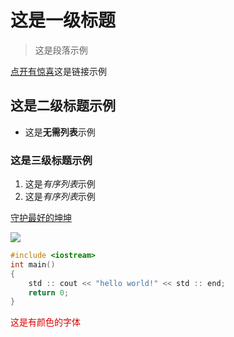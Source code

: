 #  这是一级标题

> 这是段落示例  

[点开有惊喜](https://www.bilibili.com/video/BV1J4411v7g6?vd_source=368ec80d52d02da8682920e342d4c207)这是链接示例  

## 这是二级标题示例

* 这是**无需列表**示例

### 这是三级标题示例

1. 这是*有序列表*示例
2. 这是*有序列表*示例 

[守护最好的坤坤](https://image.baidu.com/search/detail?ct=503316480&z=0&ipn=d&word=只因你太美照片&step_word=&hs=0&pn=0&spn=0&di=7207123747399008257&pi=0&rn=1&tn=baiduimagedetail&is=0%2C0&istype=0&ie=utf-8&oe=utf-8&in=&cl=2&lm=-1&st=undefined&cs=3234079724%2C109956058&os=3950719117%2C3877093418&simid=4199789141%2C638538458&adpicid=0&lpn=0&ln=976&fr=&fmq=1681190874771_R&fm=&ic=undefined&s=undefined&hd=undefined&latest=undefined&copyright=undefined&se=&sme=&tab=0&width=undefined&height=undefined&face=undefined&ist=&jit=&cg=&bdtype=0&oriquery=&objurl=https%3A%2F%2Fi2.hdslb.com%2Fbfs%2Farchive%2F3b375acc4974daf0937ab2e35fbb5e46460f4501.jpg&fromurl=ippr_z2C%24qAzdH3FAzdH3Fooo_z%26e3Bktstktst_z%26e3Bv54AzdH3Fet1j5AzdH3FBV8999y8n03Y&gsm=1e&rpstart=0&rpnum=0&islist=&querylist=&nojc=undefined&dyTabStr=MCwzLDEsNiw0LDUsNyw4LDIsOQ%3D%3D)

![](E:\gitcode\新建文件夹\this-is-a-test\a6a1ef6ef64ded3d3f2d42ef40e01b9cb3f29a80.jpg)

```c++
#include <iostream>
int main()
{
    std :: cout << "hello world!" << std :: end;
    return 0;
}
```

<font color="#dd0000">这是有颜色的字体</font>
